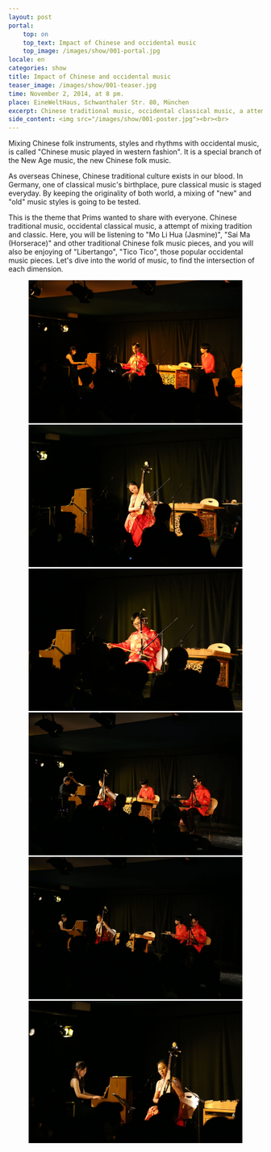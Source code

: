 ```yaml
---
layout: post
portal:
    top: on
    top_text: Impact of Chinese and occidental music
    top_image: /images/show/001-portal.jpg
locale: en
categories: show
title: Impact of Chinese and occidental music
teaser_image: /images/show/001-teaser.jpg
time: November 2, 2014, at 8 pm.
place: EineWeltHaus, Schwanthaler Str. 80, München
excerpt: Chinese traditional music, occidental classical music, a attempt of mixing tradition and classic.
side_content: <img src="/images/show/001-poster.jpg"><br><br>
---
```


Mixing Chinese folk instruments, styles and rhythms with occidental music, is called "Chinese music played in western fashion".
It is a special branch of the New Age music, the new Chinese folk music.

As overseas Chinese, Chinese traditional culture exists in our blood. In Germany, one of classical music's birthplace,
pure classical music is staged everyday. By keeping the originality of both world, a mixing of "new" and "old" music styles is going to be tested.

This is the theme that Prims wanted to share with everyone. Chinese traditional music, occidental classical music, a attempt of mixing tradition and classic.
Here, you will be listening to "Mo Li Hua (Jasmine)", "Sai Ma (Horserace)" and other traditional Chinese folk music pieces,
and you will also be enjoying of "Libertango", "Tico Tico", those popular occidental music pieces.
Let's dive into the world of music, to find the intersection of each dimension.

<figure class="col-two">
    <a class="ln-gallery" href="/images/show/001-live-photo-01.jpg"><img src="/images/show/001-live-photo-01.jpg"></a>
    <a class="ln-gallery" href="/images/show/001-live-photo-02.jpg"><img src="/images/show/001-live-photo-02.jpg"></a>
    <a class="ln-gallery" href="/images/show/001-live-photo-03.jpg"><img src="/images/show/001-live-photo-03.jpg"></a>
    <a class="ln-gallery" href="/images/show/001-live-photo-04.jpg"><img src="/images/show/001-live-photo-04.jpg"></a>
    <a class="ln-gallery" href="/images/show/001-live-photo-05.jpg"><img src="/images/show/001-live-photo-05.jpg"></a>
    <a class="ln-gallery" href="/images/show/001-live-photo-06.jpg"><img src="/images/show/001-live-photo-06.jpg"></a>
</figure>
